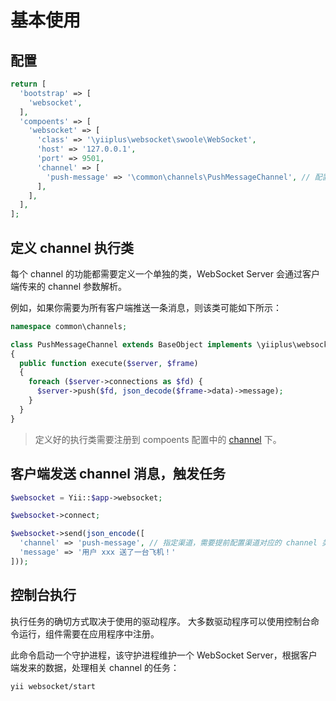 # 基本使用

## 配置

```php
return [
  'bootstrap' => [
	'websocket',
  ],
  'compoents' => [
	'websocket' => [
	  'class' => '\yiiplus\websocket\swoole\WebSocket',
	  'host' => '127.0.0.1',
	  'port' => 9501,
	  'channel' => [
		'push-message' => '\common\channels\PushMessageChannel', // 配置 channel 对应的执行类
	  ],
  	],
  ],
];
```

## 定义 channel 执行类

每个 channel 的功能都需要定义一个单独的类，WebSocket Server 会通过客户端传来的 channel 参数解析。

例如，如果你需要为所有客户端推送一条消息，则该类可能如下所示：

```php
namespace common\channels;

class PushMessageChannel extends BaseObject implements \yiiplus\websocket\ChannelInterface
{
  public function execute($server, $frame)
  {
	foreach ($server->connections as $fd) {
      $server->push($fd, json_decode($frame->data)->message);
    }
  }
}
```

> 定义好的执行类需要注册到 compoents 配置中的 [channel](#配置) 下。

## 客户端发送 channel 消息，触发任务

```php
$websocket = Yii::$app->websocket;

$websocket->connect;

$websocket->send(json_encode([
  'channel' => 'push-message', // 指定渠道，需要提前配置渠道对应的 channel 类
  'message' => '用户 xxx 送了一台飞机！'
]));
```

## 控制台执行

执行任务的确切方式取决于使用的驱动程序。 大多数驱动程序可以使用控制台命令运行，组件需要在应用程序中注册。

此命令启动一个守护进程，该守护进程维护一个 WebSocket Server，根据客户端发来的数据，处理相关 channel 的任务：

```bash
yii websocket/start
```